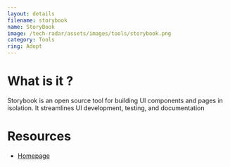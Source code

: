 ```yaml
---
layout: details
filename: storybook
name: StoryBook
image: /tech-radar/assets/images/tools/storybook.png 
category: Tools
ring: Adopt
---
```


# What is it ?
Storybook is an open source tool for building UI components and pages in isolation. It streamlines UI development, testing, and documentation

# Resources
- [Homepage](https://storybook.js.org/)
